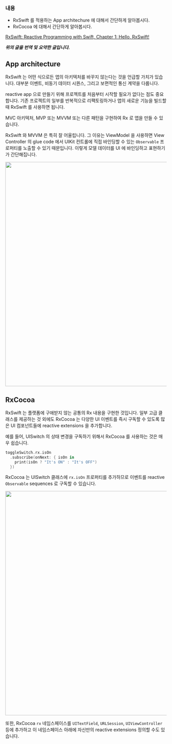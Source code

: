 ### 내용

- RxSwift 를 적용하는 App architechure 에 대해서 간단하게 알아봅시다.
- RxCocoa 에 대해서 간단하게 알아봅시다.

[RxSwift: Reactive Programming with Swift, Chapter 1: Hello, RxSwift!](https://www.raywenderlich.com/books/rxswift-reactive-programming-with-swift/v4.0/chapters/1-hello-rxswift)

***위의 글을 번역 및 요약한 글입니다.***

## App architecture

RxSwift 는 어떤 식으로든 앱의 아키텍처를 바꾸지 않는다는 것을 언급할 가치가 있습니다. 대부분 이벤트, 비동기 데이터 시퀀스, 그리고 보편적인 통신 계약을 다룹니다.

reactive app 으로 만들기 위해 프로젝트를 처음부터 시작할 필요가 없다는 점도 중요합니다. 기존 프로젝트의 일부를 반복적으로 리팩토링하거나 앱의 새로운 기능을 빌드할 때 RxSwift 를 사용하면 됩니다.

MVC 아키텍처, MVP 또는 MVVM 또는 다른 패턴을 구현하여 Rx 로 앱을 만들 수 있습니다.

RxSwift 와 MVVM 은 특히 잘 어울립니다. 그 이유는 ViewModel 을 사용하면 View Controller 의 glue code 에서 UIKit 컨트롤에 직접 바인딩할 수 있는 `Observable` 프로퍼티를 노출할 수 있기 때문입니다. 이렇게 모델 데이터를 UI 에 바인딩하고 표현하기가 간단해집니다.

<img src="https://user-images.githubusercontent.com/69136340/176762380-2e22e7b1-d743-4225-ae69-a44d075e6986.png" width ="700">

## RxCocoa

RxSwift 는 플랫폼에 구애받지 않는 공통의 Rx 내용을 구현한 것입니다. 일부 고급 클래스를 제공하는 것 외에도 RxCocoa 는 다양한 UI 이벤트를 즉시 구독할 수 있도록 많은 UI 컴포넌트들에 reactive extensions 을 추가합니다.

예를 들어, UISwitch 의 상태 변경을 구독하기 위해서 RxCocoa 를 사용하는 것은 매우 쉽습니다.

```swift
toggleSwitch.rx.isOn
  .subscribe(onNext: { isOn in
    print(isOn ? "It's ON" : "It's OFF")
  })
```

RxCocoa 는 UISwitch 클래스에 `rx.isOn` 프로퍼티를 추가하므로 이벤트를 reactive `Observable` sequences 로 구독할 수 있습니다.

<img src="https://user-images.githubusercontent.com/69136340/176762415-37f4dd0a-3c2e-4d28-a13a-2e40dce069e8.png" width ="700">

또한, RxCocoa `rx` 네임스페이스를 `UITextField`, `URLSession`, `UIViewController` 등에 추가하고 이 네임스페이스 아래에 자신만의 reactive extensions 정의할 수도 있습니다.
